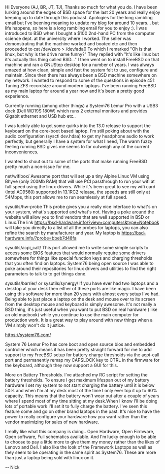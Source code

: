 Hi Everyone (AJ, BR, JT, TJ),
Thanks so much for what you do. I have been lurking around the edges of BSD space for the last 20 years and really enjoy keeping up to date through this podcast.
Apologies for the long rambling email but I've beening meaning to update my blog for around 10 years... but life happens, so here is a long rambling email for you  to enjoy :).
I was introduced to BSD when I bought a $100 2nd-hand PC from the computer science dept. at the university where I worked. The seller was demonstrating that the machine worked and booted etc and then proceeded to
cat /dev/zero > /dev/ada0 
To which I remarked "Oh is that linux, but why is the drive name funny?" They replied with "It's like linux but it's actually this thing called BSD..." I then went on to install FreeBSD on that machine and ran a GNUStep desktop for a number of years. I was always amazed at how clean, simple and fast the system felt to use, configure and maintain. Since then there has always been a BSD machine somewhere on my network.
I wanted to respond to some of the questions in episode 451: Tuning ZFS recordsize around modern laptops.
I've been running FreeBSD as my main laptop for around a year now and it's been a pretty good experience.

Currently running (among other things) a System76 Lemur Pro with a USB3 dock (Dell WD19S 180W) which runs 2 external monitors and provides Gigabit ethernet and USB hub etc..

I was luckily able to get some quirks into the 13.0 release to support the keyboard on the core-boot based laptop. I'm still poking about with the audio configuration (sysctl dev.hdaa) to get my  headphone audio to work perfectly, but generally I have a system for what I need, The warm fuzzy feeling running BSD gives me seems to far outweigh any of the current inconveniences.

I wanted to shout out to some of the ports that make running FreeBSD pretty much a non-issue for me.

net/wifibox/
Awesome port that will set up a tiny Alpine Linux VM using Bhyve (only 200Mb RAM) that will use PCI passthrough to run your wifi at full speed using the linux drivers. While it's been great to see my wifi card (Intel AC9560) supported in 13.1RC2 release, the speeds are still only at 54Mbps, this port allows me to run seamlessly at full speed.

sysutils/hw-probe
This probe gives you a really nice interface to what's on your system, what's supported and what's not. Having a poke around the website will allow you to find vendors that are well supported in BSD or Linux.The link  https://bsd-hardware.info/?view=computers&type=Notebook
will take you directly to a list of all the probes for laptops, you can also refine the search by manufacturer and year. My laptop is https://bsd-hardware.info/?probe=bbeb7d48fa

sysutils/acpi_call/
This port allowed me to write some simple scripts to access some BIOS features that would normally require some drivers somewhere for things like special function keys and charging thresholds that you often find on laptops. System76 being open source I was able to poke around their repositories for linux drivers and utilities to find the right parameters to talk to to get things done.

sysutils/barrier/ or sysutils/synergy/
If you have ever had two laptops and a desktop at your desk then either of these ports are like magic. I have been using this software for more than 20 years with almost every setup I've had. Being able to just place a laptop on the desk and mouse over to its screen from the desktop mouse and keyboard is simply awesome. It's not really a BSD thing, it's just useful when you want to put BSD on real hardware ( like an old macbook) while you continue to use the main computer for production work. It is a great way to play around with new things when a VM simply won't do it justice.

https://system76.com/

System 76 Lemur Pro has core boot and open source bios and embedded controller which means it has been pretty straight forward for me to add support to my FreeBSD setup for battery charge thresholds via the acpi-call port and permanently remap my CAPSLOCK key to CTRL in the firmware for the keyboard, although they now support a GUI for this.

More on Battery Thresholds.
I've attached my RC script for setting the battery thresholds. To ensure I get maximum lifespan out of my battery hardware I set my system to not start charging the battery until it is below 50% and when I'm at my desk most of the time I only ever top it up to 60% capacity. This means that the battery won't wear out after a couple of years where I spend most of my time sitting at my desk.When I know I'll be doing lots of portable work I'll set it to fully charge the battery. I've seen this feature come and go on other brand laptops in the past. It's nice to have the power to really configure your hardware how you want rather than the vendor maximizing for sales of new hardware.

I really like what this company is doing.. Open Hardware, Open Firmware, Open software, Full schematics available. And I'm lucky enough to be able to choose to pay a little more to give them my money rather than the likes of Lenovo and Dell. I also like the look of the Framework Laptops as well as they seem to be operating in the same spirit as System76. These are more than just a laptop being sold with linux on it.

--
Nick
